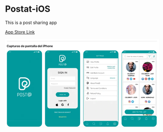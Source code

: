 # Postat-iOS

This is a post sharing app

<a href="https://apps.apple.com/ve/app/postat/id1504009276"> App Store Link </a>

![Screens](https://github.com/BlackGold-1989/Postat-iOS/blob/main/screenshots/appstore.png)
